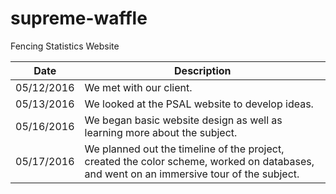 # supreme-waffle
Fencing Statistics Website

|   Date   | Description  |
|----------|--------------|
|05/12/2016| We met with our client. |
|05/13/2016| We looked at the PSAL website to develop ideas. |
|05/16/2016| We began basic website design as well as learning more about the subject. |
|05/17/2016| We planned out the timeline of the project, created the color scheme, worked on databases, and went on an immersive tour of the subject. |
